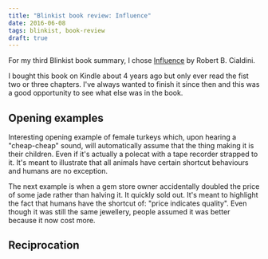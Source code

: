 ```yaml
---
title: "Blinkist book review: Influence"
date: 2016-06-08
tags: blinkist, book-review
draft: true
---
```


For my third Blinkist book summary, I chose [Influence](https://www.blinkist.com/en/books/influence-en.html) by Robert B. Cialdini. 

I bought this book on Kindle about 4 years ago but only ever read the fist two or three chapters. I've always wanted to finish it since then and this was a good opportunity to see what else was in the book.

<!--more-->

## Opening examples

Interesting opening example of female turkeys which, upon hearing a "cheap-cheap" sound, will automatically assume that the thing making it is their children. Even if it's actually a polecat with a tape recorder strapped to it. It's meant to illustrate that all animals have certain shortcut behaviours and humans are no exception.

The next example is when a gem store owner accidentally doubled the price of some jade rather than halving it. It quickly sold out. It's meant to highlight the fact that humans have the shortcut of: "price indicates quality". Even though it was still the same jewellery, people assumed it was better because it now cost more.

## Reciprocation


